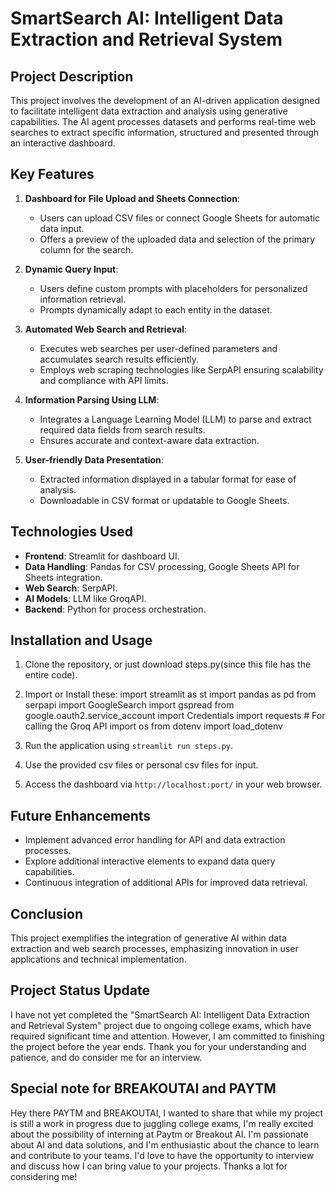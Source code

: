 # SmartSearch AI: Intelligent Data Extraction and Retrieval System

## Project Description
This project involves the development of an AI-driven application designed to facilitate intelligent data extraction and analysis using generative capabilities. The AI agent processes datasets and performs real-time web searches to extract specific information, structured and presented through an interactive dashboard.

## Key Features

1. **Dashboard for File Upload and Sheets Connection**: 
    - Users can upload CSV files or connect Google Sheets for automatic data input.
    - Offers a preview of the uploaded data and selection of the primary column for the search.

2. **Dynamic Query Input**:
    - Users define custom prompts with placeholders for personalized information retrieval.
    - Prompts dynamically adapt to each entity in the dataset.

3. **Automated Web Search and Retrieval**:
    - Executes web searches per user-defined parameters and accumulates search results efficiently.
    - Employs web scraping technologies like SerpAPI ensuring scalability and compliance with API limits.

4. **Information Parsing Using LLM**:
    - Integrates a Language Learning Model (LLM) to parse and extract required data fields from search results.
    - Ensures accurate and context-aware data extraction.

5. **User-friendly Data Presentation**:
    - Extracted information displayed in a tabular format for ease of analysis.
    - Downloadable in CSV format or updatable to Google Sheets.

## Technologies Used

- **Frontend**: Streamlit for dashboard UI.
- **Data Handling**: Pandas for CSV processing, Google Sheets API for Sheets integration.
- **Web Search**: SerpAPI.
- **AI Models**: LLM like GroqAPI.
- **Backend**: Python for process orchestration.

## Installation and Usage

1. Clone the repository, or just download steps.py(since this file has the entire code).
2. Import or Install these:
    import streamlit as st
    import pandas as pd
    from serpapi import GoogleSearch
    import gspread
    from google.oauth2.service_account import Credentials
    import requests  # For calling the Groq API
    import os
    from dotenv import load_dotenv

4. Run the application using `streamlit run steps.py`.
5. Use the provided csv files or personal csv files for input.
6. Access the dashboard via `http://localhost:port/` in your web browser.

## Future Enhancements
- Implement advanced error handling for API and data extraction processes.
- Explore additional interactive elements to expand data query capabilities.
- Continuous integration of additional APIs for improved data retrieval.

## Conclusion
This project exemplifies the integration of generative AI within data extraction and web search processes, emphasizing innovation in user applications and technical implementation.

## Project Status Update
I have not yet completed the "SmartSearch AI: Intelligent Data Extraction and Retrieval System" project due to ongoing college exams, which have required significant time and attention. However, I am committed to finishing the project before the year ends. 
Thank you for your understanding and patience, and do consider me for an interview.

## Special note for BREAKOUTAI and PAYTM
Hey there PAYTM and BREAKOUTAI, I wanted to share that while my project is still a work in progress due to juggling college exams, I'm really excited about the possibility of interning at Paytm or Breakout AI. I'm passionate about AI and data solutions, and I'm enthusiastic about the chance to learn and contribute to your teams. I'd love to have the opportunity to interview and discuss how I can bring value to your projects. 
Thanks a lot for considering me! 
